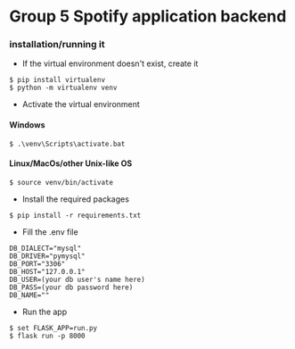 # Group 5 Spotify application backend

### installation/running it

* If the virtual environment doesn't exist, create it
```
$ pip install virtualenv
$ python -m virtualenv venv
```

* Activate the virtual environment 

#### Windows
```
$ .\venv\Scripts\activate.bat
```

#### Linux/MacOs/other Unix-like OS
```
$ source venv/bin/activate
```

* Install the required packages
```
$ pip install -r requirements.txt
```

* Fill the .env file

```
DB_DIALECT="mysql"
DB_DRIVER="pymysql"
DB_PORT="3306"
DB_HOST="127.0.0.1"
DB_USER=(your db user's name here)
DB_PASS=(your db password here)
DB_NAME=""
```


* Run the app
```
$ set FLASK_APP=run.py
$ flask run -p 8000
```